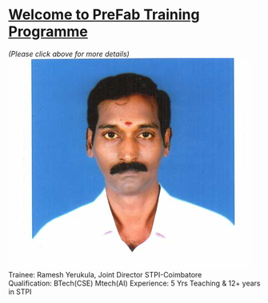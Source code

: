 # [Welcome to PreFab Training  Programme](/mdfiles/first.md) 
*(Please click above for more details)*
![Trainee](/images/ramesh-passport.jpeg)  
Trainee: Ramesh Yerukula, Joint Director  STPI-Coimbatore   
Qualification: BTech(CSE) Mtech(AI)
Experience:  5 Yrs Teaching  & 12+ years in STPI  




